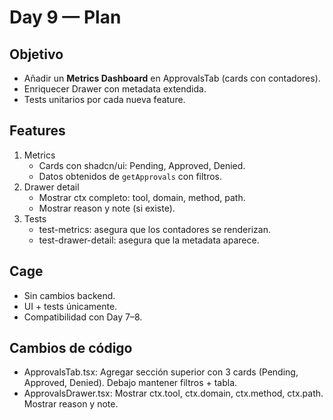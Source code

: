 # Day 9 — Plan

## Objetivo
- Añadir un **Metrics Dashboard** en ApprovalsTab (cards con contadores).
- Enriquecer Drawer con metadata extendida.
- Tests unitarios por cada nueva feature.

## Features
1. Metrics
   - Cards con shadcn/ui: Pending, Approved, Denied.
   - Datos obtenidos de `getApprovals` con filtros.
2. Drawer detail
   - Mostrar ctx completo: tool, domain, method, path.
   - Mostrar reason y note (si existe).
3. Tests
   - test-metrics: asegura que los contadores se renderizan.
   - test-drawer-detail: asegura que la metadata aparece.

## Cage
- Sin cambios backend.
- UI + tests únicamente.
- Compatibilidad con Day 7–8.

## Cambios de código
- ApprovalsTab.tsx: Agregar sección superior con 3 cards (Pending, Approved, Denied). Debajo mantener filtros + tabla.
- ApprovalsDrawer.tsx: Mostrar ctx.tool, ctx.domain, ctx.method, ctx.path. Mostrar reason y note.